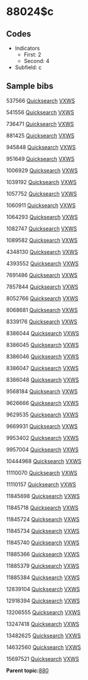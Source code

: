 # 88024$c

## Codes

-   Indicators
    -   First: 2
    -   Second: 4
-   Subfield: c

## Sample bibs

537566 [Quicksearch](https://search.library.yale.edu/catalog/537566) [VXWS](http://prodorbis.library.yale.edu:7014/vxws/GetHoldingsService?bibId=537566)

541556 [Quicksearch](https://search.library.yale.edu/catalog/541556) [VXWS](http://prodorbis.library.yale.edu:7014/vxws/GetHoldingsService?bibId=541556)

736471 [Quicksearch](https://search.library.yale.edu/catalog/736471) [VXWS](http://prodorbis.library.yale.edu:7014/vxws/GetHoldingsService?bibId=736471)

881425 [Quicksearch](https://search.library.yale.edu/catalog/881425) [VXWS](http://prodorbis.library.yale.edu:7014/vxws/GetHoldingsService?bibId=881425)

945848 [Quicksearch](https://search.library.yale.edu/catalog/945848) [VXWS](http://prodorbis.library.yale.edu:7014/vxws/GetHoldingsService?bibId=945848)

951649 [Quicksearch](https://search.library.yale.edu/catalog/951649) [VXWS](http://prodorbis.library.yale.edu:7014/vxws/GetHoldingsService?bibId=951649)

1006929 [Quicksearch](https://search.library.yale.edu/catalog/1006929) [VXWS](http://prodorbis.library.yale.edu:7014/vxws/GetHoldingsService?bibId=1006929)

1039192 [Quicksearch](https://search.library.yale.edu/catalog/1039192) [VXWS](http://prodorbis.library.yale.edu:7014/vxws/GetHoldingsService?bibId=1039192)

1057752 [Quicksearch](https://search.library.yale.edu/catalog/1057752) [VXWS](http://prodorbis.library.yale.edu:7014/vxws/GetHoldingsService?bibId=1057752)

1060911 [Quicksearch](https://search.library.yale.edu/catalog/1060911) [VXWS](http://prodorbis.library.yale.edu:7014/vxws/GetHoldingsService?bibId=1060911)

1064293 [Quicksearch](https://search.library.yale.edu/catalog/1064293) [VXWS](http://prodorbis.library.yale.edu:7014/vxws/GetHoldingsService?bibId=1064293)

1082747 [Quicksearch](https://search.library.yale.edu/catalog/1082747) [VXWS](http://prodorbis.library.yale.edu:7014/vxws/GetHoldingsService?bibId=1082747)

1089582 [Quicksearch](https://search.library.yale.edu/catalog/1089582) [VXWS](http://prodorbis.library.yale.edu:7014/vxws/GetHoldingsService?bibId=1089582)

4348130 [Quicksearch](https://search.library.yale.edu/catalog/4348130) [VXWS](http://prodorbis.library.yale.edu:7014/vxws/GetHoldingsService?bibId=4348130)

4393552 [Quicksearch](https://search.library.yale.edu/catalog/4393552) [VXWS](http://prodorbis.library.yale.edu:7014/vxws/GetHoldingsService?bibId=4393552)

7691486 [Quicksearch](https://search.library.yale.edu/catalog/7691486) [VXWS](http://prodorbis.library.yale.edu:7014/vxws/GetHoldingsService?bibId=7691486)

7857844 [Quicksearch](https://search.library.yale.edu/catalog/7857844) [VXWS](http://prodorbis.library.yale.edu:7014/vxws/GetHoldingsService?bibId=7857844)

8052766 [Quicksearch](https://search.library.yale.edu/catalog/8052766) [VXWS](http://prodorbis.library.yale.edu:7014/vxws/GetHoldingsService?bibId=8052766)

8068681 [Quicksearch](https://search.library.yale.edu/catalog/8068681) [VXWS](http://prodorbis.library.yale.edu:7014/vxws/GetHoldingsService?bibId=8068681)

8339176 [Quicksearch](https://search.library.yale.edu/catalog/8339176) [VXWS](http://prodorbis.library.yale.edu:7014/vxws/GetHoldingsService?bibId=8339176)

8386044 [Quicksearch](https://search.library.yale.edu/catalog/8386044) [VXWS](http://prodorbis.library.yale.edu:7014/vxws/GetHoldingsService?bibId=8386044)

8386045 [Quicksearch](https://search.library.yale.edu/catalog/8386045) [VXWS](http://prodorbis.library.yale.edu:7014/vxws/GetHoldingsService?bibId=8386045)

8386046 [Quicksearch](https://search.library.yale.edu/catalog/8386046) [VXWS](http://prodorbis.library.yale.edu:7014/vxws/GetHoldingsService?bibId=8386046)

8386047 [Quicksearch](https://search.library.yale.edu/catalog/8386047) [VXWS](http://prodorbis.library.yale.edu:7014/vxws/GetHoldingsService?bibId=8386047)

8386048 [Quicksearch](https://search.library.yale.edu/catalog/8386048) [VXWS](http://prodorbis.library.yale.edu:7014/vxws/GetHoldingsService?bibId=8386048)

9568184 [Quicksearch](https://search.library.yale.edu/catalog/9568184) [VXWS](http://prodorbis.library.yale.edu:7014/vxws/GetHoldingsService?bibId=9568184)

9626666 [Quicksearch](https://search.library.yale.edu/catalog/9626666) [VXWS](http://prodorbis.library.yale.edu:7014/vxws/GetHoldingsService?bibId=9626666)

9629535 [Quicksearch](https://search.library.yale.edu/catalog/9629535) [VXWS](http://prodorbis.library.yale.edu:7014/vxws/GetHoldingsService?bibId=9629535)

9669931 [Quicksearch](https://search.library.yale.edu/catalog/9669931) [VXWS](http://prodorbis.library.yale.edu:7014/vxws/GetHoldingsService?bibId=9669931)

9953402 [Quicksearch](https://search.library.yale.edu/catalog/9953402) [VXWS](http://prodorbis.library.yale.edu:7014/vxws/GetHoldingsService?bibId=9953402)

9957004 [Quicksearch](https://search.library.yale.edu/catalog/9957004) [VXWS](http://prodorbis.library.yale.edu:7014/vxws/GetHoldingsService?bibId=9957004)

10444968 [Quicksearch](https://search.library.yale.edu/catalog/10444968) [VXWS](http://prodorbis.library.yale.edu:7014/vxws/GetHoldingsService?bibId=10444968)

11110070 [Quicksearch](https://search.library.yale.edu/catalog/11110070) [VXWS](http://prodorbis.library.yale.edu:7014/vxws/GetHoldingsService?bibId=11110070)

11110157 [Quicksearch](https://search.library.yale.edu/catalog/11110157) [VXWS](http://prodorbis.library.yale.edu:7014/vxws/GetHoldingsService?bibId=11110157)

11845698 [Quicksearch](https://search.library.yale.edu/catalog/11845698) [VXWS](http://prodorbis.library.yale.edu:7014/vxws/GetHoldingsService?bibId=11845698)

11845718 [Quicksearch](https://search.library.yale.edu/catalog/11845718) [VXWS](http://prodorbis.library.yale.edu:7014/vxws/GetHoldingsService?bibId=11845718)

11845724 [Quicksearch](https://search.library.yale.edu/catalog/11845724) [VXWS](http://prodorbis.library.yale.edu:7014/vxws/GetHoldingsService?bibId=11845724)

11845734 [Quicksearch](https://search.library.yale.edu/catalog/11845734) [VXWS](http://prodorbis.library.yale.edu:7014/vxws/GetHoldingsService?bibId=11845734)

11845740 [Quicksearch](https://search.library.yale.edu/catalog/11845740) [VXWS](http://prodorbis.library.yale.edu:7014/vxws/GetHoldingsService?bibId=11845740)

11885366 [Quicksearch](https://search.library.yale.edu/catalog/11885366) [VXWS](http://prodorbis.library.yale.edu:7014/vxws/GetHoldingsService?bibId=11885366)

11885379 [Quicksearch](https://search.library.yale.edu/catalog/11885379) [VXWS](http://prodorbis.library.yale.edu:7014/vxws/GetHoldingsService?bibId=11885379)

11885384 [Quicksearch](https://search.library.yale.edu/catalog/11885384) [VXWS](http://prodorbis.library.yale.edu:7014/vxws/GetHoldingsService?bibId=11885384)

12839104 [Quicksearch](https://search.library.yale.edu/catalog/12839104) [VXWS](http://prodorbis.library.yale.edu:7014/vxws/GetHoldingsService?bibId=12839104)

12918394 [Quicksearch](https://search.library.yale.edu/catalog/12918394) [VXWS](http://prodorbis.library.yale.edu:7014/vxws/GetHoldingsService?bibId=12918394)

13206555 [Quicksearch](https://search.library.yale.edu/catalog/13206555) [VXWS](http://prodorbis.library.yale.edu:7014/vxws/GetHoldingsService?bibId=13206555)

13247418 [Quicksearch](https://search.library.yale.edu/catalog/13247418) [VXWS](http://prodorbis.library.yale.edu:7014/vxws/GetHoldingsService?bibId=13247418)

13482625 [Quicksearch](https://search.library.yale.edu/catalog/13482625) [VXWS](http://prodorbis.library.yale.edu:7014/vxws/GetHoldingsService?bibId=13482625)

14632560 [Quicksearch](https://search.library.yale.edu/catalog/14632560) [VXWS](http://prodorbis.library.yale.edu:7014/vxws/GetHoldingsService?bibId=14632560)

15697521 [Quicksearch](https://search.library.yale.edu/catalog/15697521) [VXWS](http://prodorbis.library.yale.edu:7014/vxws/GetHoldingsService?bibId=15697521)

**Parent topic:**[880](../../tags/880/880.md)

